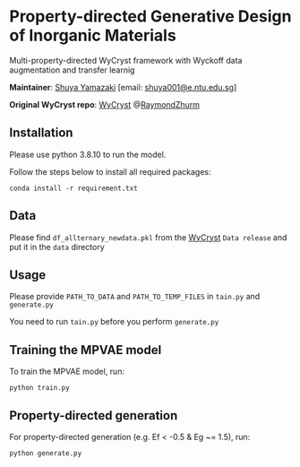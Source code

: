 # Property-directed Generative Design of Inorganic Materials 
Multi-property-directed WyCryst framework with Wyckoff data augmentation and transfer learnig 


**Maintainer**: [Shuya Yamazaki](https://github.com/shuyayamazaki) [email: shuya001@e.ntu.edu.sg] 

**Original WyCryst repo**: [WyCryst](https://github.com/RaymondZhurm/WyCryst) @[RaymondZhurm](https://github.com/RaymondZhurm)

## Installation
Please use python 3.8.10 to run the model.

Follow the steps below to install all required packages:
 ```
conda install -r requirement.txt
 ```

## Data 
Please find `df_allternary_newdata.pkl` from the [WyCryst](https://github.com/RaymondZhurm/WyCryst) `Data release` and put it in the `data` directory

## Usage 
Please provide `PATH_TO_DATA` and `PATH_TO_TEMP_FILES` in `tain.py` and `generate.py`

You need to run `tain.py` before you perform `generate.py`

## Training the MPVAE model
To train the MPVAE model, run:
 ```
python train.py
 ```

## Property-directed generation 
For property-directed generation (e.g. Ef < -0.5 & Eg ~= 1.5), run:
 ```
python generate.py
 ```
